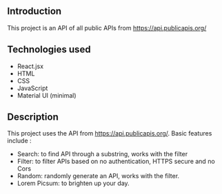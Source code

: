 ## Introduction
This project is an API of all public APIs from https://api.publicapis.org/

## Technologies used
- React.jsx
- HTML
- CSS
- JavaScript
- Material UI (minimal)

## Description
This project uses the API from https://api.publicapis.org/. 
Basic features include : 
- Search: to find API through a substring, works with the filter
- Filter: to filter APIs based on no authentication, HTTPS secure and no Cors
- Random: randomly generate an API, works with the filter.
- Lorem Picsum: to brighten up your day.

